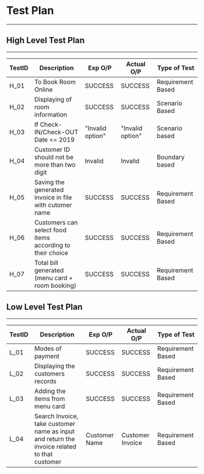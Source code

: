 # Test Plan

---

## High Level Test Plan

---

| TestID | Description                                                                                                                                  | Exp O/P | Actual O/P                       |Type of Test      |
| ------ | --------------------------------------------------------------------------------------------------------------------------------------------| ----------------------------- | ----------------------------- | ----------------- |
| H_01   |  To Book Room Online                |   SUCCESS                        | SUCCESS                        | Requirement Based |
| H_02   |    Displaying of room information                                                                                             |  SUCCESS                       | SUCCESS                       | Scenario Based |
| H_03   |  If Check-IN/Check-OUT Date <= 2019                                                                                                  | "Invalid option" | "Invalid option" | Scenario based    |
| H_04   |  Customer ID should not be more than two digit                                                                                                         | Invalid     | Invalid     | Boundary based    |
| H_05   | Saving the generated invoice in file with cutomer name                                                                                        | SUCCESS                       | SUCCESS                       | Requirement Based |
| H_06   | Customers can select food items according to their choice    | SUCCESS                       | SUCCESS                       | Requirement Based |
|H_07    |   Total bill generated (menu card + room booking)                   |  SUCCESS           |SUCCESS| Requirement Based|
## Low Level Test Plan

---

| TestID | Description                                                                                     | Exp O/P                  | Actual O/P               | Type of Test      |
| ------ | ------------------------------------------------------------------------------------------- | ------------------------ | ------------------------ | ----------------- |
| L_01   | Modes of payment                   | SUCCESS                    | SUCCESS              | Requirement Based |
| L_02   | Displaying the customers records                             |SUCCESS                 | SUCCESS | Requirement Based |
| L_03   | Adding the items from menu card                                                                   | SUCCESS                 | SUCCESS            | Requirement Based |
| L_04   | Search Invoice, take customer name as input and return the invoice related to that customer | Customer Name | Customer Invoice                | Requirement Based |
